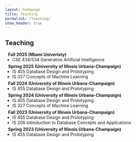 ```yaml
---
layout: homepage
title: Teaching
permalink: /teaching/
show_header: true
---
```


## Teaching
<h4 style="margin:0 10px 0;">Fall 2025 (Miami Univeristy)</h4>
<ul style="margin:0 0 5px;">
  <li><autocolor>CSE 434/534 Generative Artificial Intelligence</autocolor></li>
</ul>

<h4 style="margin:0 10px 0;">Spring 2025 (University of Illinois Urbana-Champaign)</h4>
<ul style="margin:0 0 5px;">
  <li><autocolor>IS 455 Database Design and Prototyping</autocolor></li>
  <li><autocolor>IS 327 Concepts of Machine Learning</autocolor></li>
</ul>

<h4 style="margin:0 10px 0;">Fall 2024 (University of Illinois Urbana-Champaign)</h4>
<ul style="margin:0 0 5px;">
  <li><autocolor>IS 455 Database Design and Prototyping</autocolor></li>
</ul>

<h4 style="margin:0 10px 0;">Spring 2024 (University of Illinois Urbana-Champaign)</h4>
<ul style="margin:0 0 5px;">
  <li><autocolor>IS 455 Database Design and Prototyping</autocolor></li>
  <li><autocolor>IS 327 Concepts of Machine Learning</autocolor></li>
</ul>

<h4 style="margin:0 10px 0;">Fall 2023 (University of Illinois Urbana-Champaign)</h4>
<ul style="margin:0 0 5px;">
  <li><autocolor>IS 455 Database Design and Prototyping</autocolor></li>
  <li><autocolor>IS 206 Introduction to Database Concepts and Applications</autocolor></li>
</ul>

<h4 style="margin:0 10px 0;">Spring 2023 (University of Illinois Urbana-Champaign)</h4>
<ul style="margin:0 0 20px;">
  <li><autocolor>IS 455 Database Design and Prototyping</autocolor></li>
</ul>

